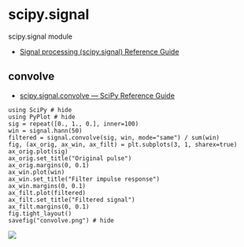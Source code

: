 # scipy.signal

scipy.signal module

- [Signal processing (scipy.signal) Reference Guide](https://docs.scipy.org/doc/scipy/reference/signal.html)

## convolve

- [scipy\.signal\.convolve — SciPy Reference Guide](https://docs.scipy.org/doc/scipy/reference/generated/scipy.signal.convolve.html#scipy.signal.convolve)


```@example
using SciPy # hide
using PyPlot # hide
sig = repeat([0., 1., 0.], inner=100)
win = signal.hann(50)
filtered = signal.convolve(sig, win, mode="same") / sum(win)
fig, (ax_orig, ax_win, ax_filt) = plt.subplots(3, 1, sharex=true)
ax_orig.plot(sig)
ax_orig.set_title("Original pulse")
ax_orig.margins(0, 0.1)
ax_win.plot(win)
ax_win.set_title("Filter impulse response")
ax_win.margins(0, 0.1)
ax_filt.plot(filtered)
ax_filt.set_title("Filtered signal")
ax_filt.margins(0, 0.1)
fig.tight_layout()
savefig("convolve.png") # hide
```

![](convolve.png)

